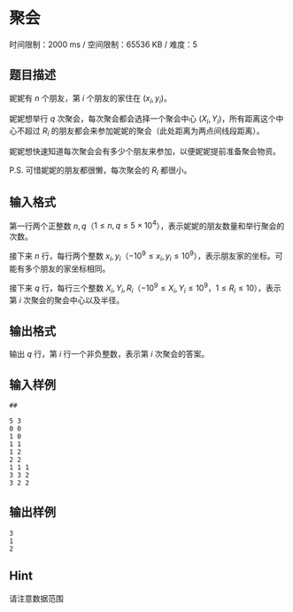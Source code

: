 # 聚会

时间限制：2000 ms / 空间限制：65536 KB / 难度：5

## 题目描述

妮妮有 $n$ 个朋友，第 $i$ 个朋友的家住在 $(x_i, y_i)$。

妮妮想举行 $q$ 次聚会，每次聚会都会选择一个聚会中心 $(X_i, Y_i)$，所有距离这个中心不超过 $R_i$ 的朋友都会来参加妮妮的聚会（此处距离为两点间线段距离）。

妮妮想快速知道每次聚会会有多少个朋友来参加，以便妮妮提前准备聚会物资。

P.S. 可惜妮妮的朋友都很懒，每次聚会的 $R_i$ 都很小。

## 输入格式

第一行两个正整数 $n, q$（$1\leq n, q\leq 5 \times 10^4$），表示妮妮的朋友数量和举行聚会的次数。

接下来 $n$ 行，每行两个整数 $x_i, y_i$（$-10^9 \leq x_i, y_i\leq 10^9$），表示朋友家的坐标。可能有多个朋友的家坐标相同。

接下来 $q$ 行，每行三个整数 $X_i, Y_i, R_i$（$-10^9\leq X_i, Y_i\leq 10^9$，$1\leq R_i\leq 10$），表示第 $i$ 次聚会的聚会中心以及半径。

## 输出格式

输出 $q$ 行，第 $i$ 行一个非负整数，表示第 $i$ 次聚会的答案。

## 输入样例

    ##

    5 3
    0 0
    1 0
    1 1
    1 2
    2 2
    1 1 1
    3 3 2
    3 2 2

## 输出样例

    3
    1
    2

## Hint

请注意数据范围
